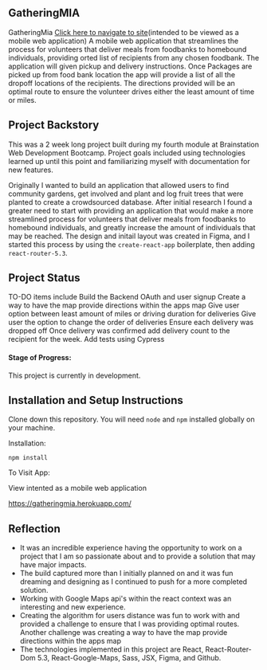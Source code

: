## GatheringMIA

GatheringMia
[Click here to navigate to site](https://gathering-mia.live/)(intended to be viewed as a mobile web application)
A mobile web application that streamlines the process for volunteers that deliver meals from foodbanks to homebound individuals, providing orted list of recipients from any chosen foodbank. The application will given pickup and delivery instructions. Once Packages are picked up from food bank location the app will provide a list of all the dropoff locations of the recipients. The directions provided will be an optimal route to ensure the volunteer drives either the least amount of time or miles.

## Project Backstory

This was a 2 week long project built during my fourth module at Brainstation Web Development Bootcamp. Project goals included using technologies learned up until this point and familiarizing myself with documentation for new features.

Originally I wanted to build an application that allowed users to find community gardens, get involved and plant and log fruit trees that were planted to create a crowdsourced database. After initial research I found a greater need to start with providing an application that would make a more streamlined process for volunteers that deliver meals from foodbanks to homebound individuals, and greatly increase the amount of individuals that may be reached. The design and initail layout was created in Figma, and I started this process by using the `create-react-app` boilerplate, then adding `react-router-5.3`.

## Project Status

TO-DO items include
Build the Backend
OAuth and user signup
Create a way to have the map provide directions within the apps map
Give user option between least amount of miles or driving duration for deliveries
Give user the option to change the order of deliveries
Ensure each delivery was dropped off
Once delivery was confirmed add delivery count to the recipient for the week.
Add tests using Cypress

#### Stage of Progress:

This project is currently in development.

## Installation and Setup Instructions

Clone down this repository. You will need `node` and `npm` installed globally on your machine.

Installation:

`npm install`

To Visit App:

View intented as a mobile web application

https://gatheringmia.herokuapp.com/

## Reflection

- It was an incredible experience having the opportunity to work on a project that I am so passionate about and to provide
  a solution that may have major impacts.
- The build captured more than I initially planned on and it was fun dreaming and designing as I continued to push for a more completed solution.
- Working with Google Maps api's within the react context was an interesting and new experience.
- Creating the algorithm for users distance was fun to work with and provided a challenge to ensure that I was providing optimal routes.
  Another challenge was creating a way to have the map provide directions within the apps map
- The technologies implemented in this project are React, React-Router-Dom 5.3, React-Google-Maps, Sass, JSX, Figma, and Github.
